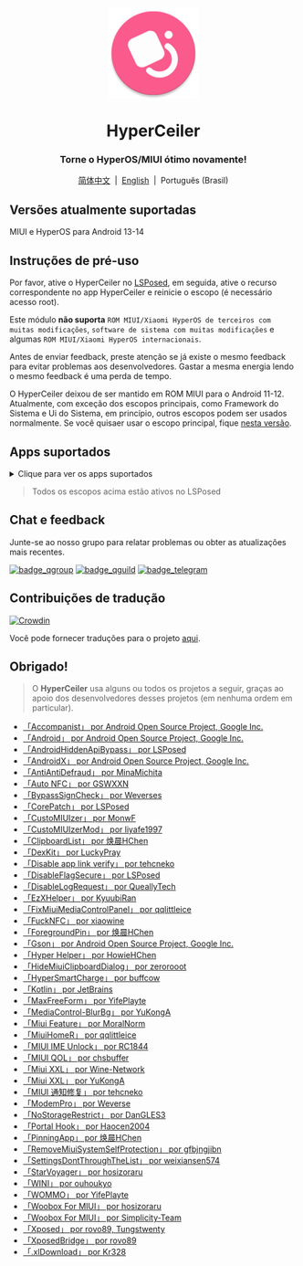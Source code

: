 <div align="center">

<img src="/imgs/icon.png" width="160" height="160" style="display: block; margin: 0 auto;" alt="icon">

# HyperCeiler

### Torne o HyperOS/MIUI ótimo novamente!

[简体中文](/README.md)&nbsp;&nbsp;|&nbsp;&nbsp;[English](/README_en-US.md)&nbsp;&nbsp;|&nbsp;&nbsp;Português (Brasil)

</div>

## Versões atualmente suportadas

MIUI e HyperOS para Android 13-14

## Instruções de pré-uso

Por favor, ative o HyperCeiler no [LSPosed](https://github.com/LSPosed/LSPosed/releases), em seguida, ative o recurso correspondente no app HyperCeiler e reinicie o escopo (é necessário acesso root).

Este módulo <b>não suporta</b> `ROM MIUI/Xiaomi HyperOS de terceiros com muitas modificações`, `software de sistema com muitas modificações` e algumas `ROM MIUI/Xiaomi HyperOS internacionais`.

Antes de enviar feedback, preste atenção se já existe o mesmo feedback para evitar problemas aos desenvolvedores. Gastar a mesma energia lendo o mesmo feedback é uma perda de tempo.

O HyperCeiler deixou de ser mantido em ROM MIUI para o Android 11-12. Atualmente, com exceção dos escopos principais, como Framework do Sistema e Ui do Sistema, em princípio, outros escopos podem ser usados ​​normalmente. Se você quisaer usar o escopo principal, fique [nesta versão](https://github.com/ReChronoRain/Cemiuiler/releases/tag/1.3.130).

## Apps suportados

<details>
    <summary>Clique para ver os apps suportados</summary>

| Nome do app                         | Nome do pacote                     |
|:------------------------------------|:-----------------------------------|
| Framework do Sistema                | system                             |
| UI do Sistema                       | com.android.systemui               |
| Launcher do sistema                 | com.miui.home                      |
| Atualizações                        | com.android.updater                |
| Joyose                              | com.xiaomi.joyose                  |
| Configurações Mi                    | com.xiaomi.misettings              |
| Segurança                           | com.miui.securitycenter            |
| Notas                               | com.miui.notes                     |
| Papéis de Parede Mi                 | com.miui.miwallpaper               |
| Taplus                              | com.miui.contentextension          |
| Bullet screen notification          | com.xiaomi.barrage                 |
| Ui de chamadas                      | com.android.incallui               |
| Serviços do smartphone              | com.android.phone                  |
| Bateria e desempenho                | com.miui.powerkeeper               |
| Mensagens                           | com.android.mms                    |
| Captura de tela                     | com.miui.screenshot                |
| Calendário                          | com.android.calendar               |
| Navegador                           | com.android.browser                |
| Rueban (MTB)                        | com.xiaomi.mtb                     |
| Gravador de Tela                    | com.miui.screenrecorder            |
| Permissões                          | com.lbe.security.miui              |
| Configurações                       | com.android.settings               |
| Sogou Keyboard for MIUI             | com.sohu.inputmethod.sogou.xiaomi  |
| Clima                               | com.miui.weather2                  |
| Transmitir                          | com.milink.service                 |
| Armazenamento externo               | com.android.externalstorage        |
| Tela ambiente                       | com.miui.aod                       |
| Arquivos                            | com.android.fileexplorer           |
| Plugin de serviço de sistema        | com.miui.securityadd               |
| Downloads                           | com.android.providers.downloads.ui |
| Downloads                           | com.android.providers.downloads    |
| Galeria                             | com.miui.gallery                   |
| Mi Canvas                           | com.miui.creation                  |
| Compartilhamento Mi                 | com.miui.mishare.connectivity      |
| Editor da Galeria                   | com.miui.mediaeditor               |
| MiCloud                             | com.miui.cloudservice              |
| Smart Cards                         | com.miui.tsmclient                 |
| iFlytek IME for MIUI                | com.iflytek.inputmethod.miui       |
| Instalador de Pacotes               | com.miui.packageinstaller          |
| GetApps                             | com.xiaomi.market                  |
| Assistente                          | com.miui.personalassistant         |
| Temas                               | com.android.thememanager           |
| Componentes de segurança do HyperOS | com.miui.guardprovider             |
| Câmera                              | com.android.camera                 |
| Mi AI Translate                     | com.xiaomi.aiasst.vision           |
| Scanner                             | com.xiaomi.scanner                 |
| Mi AI                               | com.miui.voiceassist               |
| Serviço NFC                         | com.android.nfc                    |
| Fones de ouvido                     | com.miui.misound                   |
| Backup                              | com.miui.backup                    |
| Mi Mover                            | com.miui.huanji                    |
| MiTrustService                      | com.xiaomi.trustservice            |

</details>

> Todos os escopos acima estão ativos no LSPosed

## Chat e feedback

Junte-se ao nosso grupo para relatar problemas ou obter as atualizações mais recentes.

[![badge_qgroup]][qgroup_url]
[![badge_qguild]][qguild_url]
[![badge_telegram]][telegram_url]

## Contribuições de tradução

[![Crowdin](https://badges.crowdin.net/cemiuiler/localized.svg)](https://crowdin.com/project/cemiuiler)

Você pode fornecer traduções para o projeto [aqui](https://crwd.in/cemiuiler).

## Obrigado!

> O <b>HyperCeiler</b> usa alguns ou todos os projetos a seguir, graças ao apoio dos desenvolvedores desses projetos (em nenhuma ordem em particular).

- [「Accompanist」 por Android Open Source Project, Google Inc.](https://google.github.io/accompanist)
- [「Android」 por Android Open Source Project, Google Inc.](https://source.android.google.cn/license)
- [「AndroidHiddenApiBypass」 por LSPosed](https://github.com/LSPosed/AndroidHiddenApiBypass)
- [「AndroidX」 por Android Open Source Project, Google Inc.](https://github.com/androidx/androidx)
- [「AntiAntiDefraud」 por MinaMichita](https://github.com/MinaMichita/AntiAntiDefraud)
- [「Auto NFC」 por GSWXXN](https://github.com/GSWXXN/AutoNFC)
- [「BypassSignCheck」 por Weverses](https://github.com/Weverses/BypassSignCheck)
- [「CorePatch」 por LSPosed](https://github.com/LSPosed/CorePatch)
- [「CustoMIUIzer」 por MonwF](https://github.com/MonwF/customiuizer)
- [「CustoMIUIzerMod」 por liyafe1997](https://github.com/liyafe1997/CustoMIUIzerMod)
- [「ClipboardList」 por 焕晨HChen](https://github.com/HChenX/ClipboardList)
- [「DexKit」 por LuckyPray](https://github.com/LuckyPray/DexKit)
- [「Disable app link verify」 por tehcneko](https://github.com/Xposed-Modules-Repo/io.github.tehcneko.applinkverify)
- [「DisableFlagSecure」 por LSPosed](https://github.com/LSPosed/DisableFlagSecure)
- [「DisableLogRequest」 por QueallyTech](https://github.com/QueallyTech/DisableLogRequest)
- [「EzXHelper」 por KyuubiRan](https://github.com/KyuubiRan/EzXHelper)
- [「FixMiuiMediaControlPanel」 por qqlittleice](https://github.com/qqlittleice/FixMiuiMediaControlPanel)
- [「FuckNFC」 por xiaowine](https://github.com/xiaowine/FuckNFC)
- [「ForegroundPin」 por 焕晨HChen](https://github.com/HChenX/ForegroundPin)
- [「Gson」 por Android Open Source Project, Google Inc.](https://github.com/google/gson)
- [「Hyper Helper」 por HowieHChen](https://github.com/HowieHChen/XiaomiHelper)
- [「HideMiuiClipboardDialog」 por zerorooot](https://github.com/zerorooot/HideMiuiClipboardDialog)
- [「HyperSmartCharge」 por buffcow](https://github.com/buffcow/HyperSmartCharge)
- [「Kotlin」 por JetBrains](https://github.com/JetBrains/kotlin)
- [「MaxFreeForm」 por YifePlayte](https://github.com/YifePlayte/MaxFreeForm)
- [「MediaControl-BlurBg」 por YuKongA](https://github.com/YuKongA/MediaControl-BlurBg)
- [「Miui Feature」 por MoralNorm](https://github.com/moralnorm/miui_feature)
- [「MiuiHomeR」 por qqlittleice](https://github.com/qqlittleice/MiuiHome_R)
- [「MIUI IME Unlock」 por RC1844](https://github.com/RC1844/MIUI_IME_Unlock)
- [「MIUI QOL」 por chsbuffer](https://github.com/chsbuffer/MIUIQOL)
- [「Miui XXL」 por Wine-Network](https://github.com/Wine-Network/Miui_XXL)
- [「Miui XXL」 por YuKongA](https://github.com/YuKongA/Miui_XXL)
- [「MIUI 通知修复」 por tehcneko](https://github.com/Xposed-Modules-Repo/io.github.tehcneko.miuinotificationfix)
- [「ModemPro」 por Weverse](https://github.com/Weverses/ModemPro)
- [「NoStorageRestrict」 por DanGLES3](https://github.com/Xposed-Modules-Repo/com.github.dan.nostoragerestrict)
- [「Portal Hook」 por Haocen2004](https://github.com/Haocen2004/PortalHook)
- [「PinningApp」 por 焕晨HChen](https://github.com/HChenX/PinningApp)
- [「RemoveMiuiSystemSelfProtection」 por gfbjngjibn](https://github.com/gfbjngjibn/RemoveMiuiSystemSelfProtection)
- [「SettingsDontThroughTheList」 por weixiansen574](https://github.com/weixiansen574/settingsdontthroughthelist)
- [「StarVoyager」 por hosizoraru](https://github.com/hosizoraru/StarVoyager)
- [「WINI」 por ouhoukyo](https://github.com/ouhoukyo/WINI)
- [「WOMMO」 por YifePlayte](https://github.com/YifePlayte/WOMMO)
- [「Woobox For MIUI」 por hosizoraru](https://github.com/hosizoraru/WooBoxForMIUI)
- [「Woobox For MIUI」 por Simplicity-Team](https://github.com/Simplicity-Team/WooBoxForMIUI)
- [「Xposed」 por rovo89, Tungstwenty](https://github.com/rovo89/XposedBridge)
- [「XposedBridge」 por rovo89](https://github.com/rovo89/XposedBridge)
- [「.xlDownload」 por Kr328](https://github.com/Kr328/.xlDownload)

[qgroup_url]: https://jq.qq.com/?_wv=1027&k=TedCJq8V

[badge_qgroup]: https://img.shields.io/badge/QQ-Grupo-4DB8FF?style=for-the-badge&logo=tencentqq

[qguild_url]: https://pd.qq.com/s/35ooe0ssj

[badge_qguild]: https://img.shields.io/badge/QQ-Canal-4991D3?style=for-the-badge&logo=tencentqq

[telegram_url]: https://t.me/cemiuiler

[badge_telegram]: https://img.shields.io/badge/dynamic/json?style=for-the-badge&color=2CA5E0&label=Telegram&logo=telegram&query=%24.data.totalSubs&url=https%3A%2F%2Fapi.spencerwoo.com%2Fsubstats%2F%3Fsource%3Dtelegram%26queryKey%3Dcemiuiler
